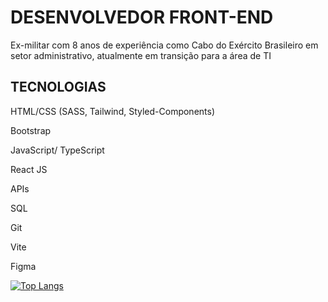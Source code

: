 # DESENVOLVEDOR FRONT-END

Ex-militar com 8 anos de experiência como Cabo do Exército Brasileiro
em setor administrativo, atualmente em transição para a área de TI

## TECNOLOGIAS
HTML/CSS (SASS, Tailwind, Styled-Components)

Bootstrap

JavaScript/ TypeScript

React JS

APIs

SQL

Git

Vite

Figma

[![Top Langs](https://github-readme-stats.vercel.app/api/top-langs/?username=andreyklaveren&layout=donut&theme=dark)](https://github.com/andreyklaveren/github-readme-stats)

